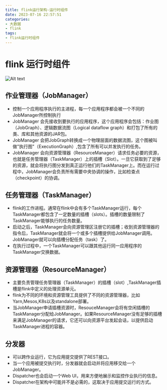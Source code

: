 ```yaml
---
title: flink运行架构-运行时组件
date: 2023-07-16 22:57:51
categories:
- 大数据
- flink
tags:
- flink运行时组件
---
```


# flink 运行时组件
![Alt text](2023-07-16-23-10-30.png)

## 作业管理器（JobManager）
+ 控制一个应用程序执行的主进程，每一个应用程序都会被一个不同的JobManager所控制执行
+ JobManager 会先接收到要执行的应用程序，这个应用程序会包括：作业图（JobGraph）、逻辑数据流图（Logical dataflow graph）和打包了所有的类、库和其他资源的JAR包。
+ JobManager 会把JobGraph转换成一个物理层面的数据流图，这个图被叫做"执行图"（ExecutionGraph）,包含了所有可以并发执行的任务。
+ JobManager 会向资源管理器（ResourceManager）请求任务必要的资源，也就是任务管理器（TaskManager）上的插槽（Slot）。一旦它获取到了足够的资源，就会将执行图分发到真正运行他们的TaskManager上。而在运行过程中，JobManager会负责所有需要中央协调的操作，比如检查点（checkpoint）的协调。

## 任务管理器（TaskManager）

+ flink的工作进程。通常在flink中会有多个TaskManager运行，每个TaskManager都包含了一定数量的插槽（slots）。插槽的数量限制了TaskManager能够执行的任务数量。
+ 启动之后，TaskManager会向资源管理区注册它的插槽；收到资源管理器的指令后，TaskManager就会将一个或多个插槽提供给JobManager调用。JobManager就可以向插槽分配任务（task）了。
+ 在执行过程中，一个TaskManager可以跟其他运行同一应用程序的TaskManager交换数据。

## 资源管理器（ResourceManager）

+ 主要负责管理任务管理器（TaskManager）的插槽（slot）,TaskManager插槽是flink中定义的处理资源单元。
+ flink为不同的环境和资源管理工具提供了不同的资源管理器，比如Yarn,Mesos,K8s以及standalone部署。
+ 当JobManager申请插槽资源时，ResouceManager会将有空闲插槽的TaskManager分配给JobManager。如果ResourceManager没有足够的插槽来满足JobManager的请求，它还可以向资源平台发起会话，以提供启动TaskManager进程的容器。

## 分发器
+ 可以跨作业运行，它为应用提交提供了REST接口。
+ 当一个应用被提交执行时，分发器就会启动并将应用移交给一个JobManager。
+ Dispatcher也会启动一个Web UI，用来方便地展示和监控作业执行的信息。
+ Dispatcher在架构中可能并不是必需的，这取决于应用提交运行的方式。